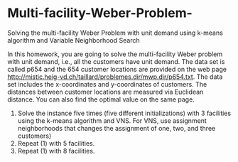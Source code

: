 # Multi-facility-Weber-Problem-
Solving the multi-facility Weber Problem with unit demand using k-means algorithm and Variable Neighborhood Search

In this homework, you are going to solve the multi-facility Weber problem with unit demand, i.e., all the customers have unit demand. The data set is called p654 and the 654 customer locations are provided on the web page http://mistic.heig-vd.ch/taillard/problemes.dir/mwp.dir/p654.txt. The data set includes the x-coordinates and y-coordinates of customers. The distances between customer locations are measured via Euclidean distance. You can also find the optimal value on the same page. <br>
1. Solve the instance five times (five different initializations) with 3 facilities using the k-means algorithm and VNS. For VNS, use assignment neighborhoods that changes the assignment of one, two, and three customers) <br>
2. Repeat (1) with 5 facilities. <br>
3. Repeat (1) with 8 facilities. <br>

